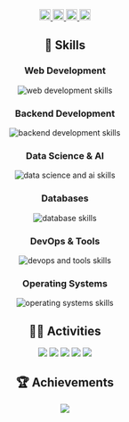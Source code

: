 <!-- 1. Counters -->
<div align="center">
  <a href="https://github.com/TakanariShimbo">
    <img height="20" src="https://komarev.com/ghpvc/?username=TakanariShimbo" />
  </a>
  <a href="https://github.com/TakanariShimbo">
    <img height="20" src="https://img.shields.io/github/followers/TakanariShimbo?label=follow&logo=github&style=flat" />
  </a>
  <a href="http://qiita.com/hmkc1220">
    <img height="20" src="https://qiita-badge.apiapi.app/s/hmkc1220/posts.svg" />
  </a>
  <a href="http://qiita.com/hmkc1220">
    <img height="20" src="https://qiita-badge.apiapi.app/s/hmkc1220/contributions.svg" />
  </a>
</div>

<!-- 2. Skills -->
<h2 align="center">🌱 Skills</h2>
<div align="center">
  <h3>Web Development</h3>
  <img alt="web development skills" src="https://skillicons.dev/icons?theme=dark&perline=12&i=html,css,js,jquery,react,tailwind,vite,next" />
  <h3>Backend Development</h3>
  <img alt="backend development skills" src="https://skillicons.dev/icons?theme=dark&perline=12&i=nodejs,flask,django,fastapi" />
  <h3>Data Science & AI</h3>
  <img alt="data science and ai skills" src="https://skillicons.dev/icons?theme=dark&perline=12&i=python,opencv,sklearn,pytorch" />
  <h3>Databases</h3>
  <img alt="database skills" src="https://skillicons.dev/icons?theme=dark&perline=12&i=postgres,redis" />
  <h3>DevOps & Tools</h3>
  <img alt="devops and tools skills" src="https://skillicons.dev/icons?theme=dark&perline=12&i=git,github,gitlab,docker,vscode" />
  <h3>Operating Systems</h3>
  <img alt="operating systems skills" src="https://skillicons.dev/icons?theme=dark&perline=12&i=windows,ubuntu" />
</div>

<!-- 3. Activities -->
<h2 align="center">🏃‍♀️ Activities</h2>
<div align="center">
  <img src="http://github-profile-summary-cards.vercel.app/api/cards/profile-details?username=TakanariShimbo&theme=vue" />
  <img src="http://github-profile-summary-cards.vercel.app/api/cards/repos-per-language?username=TakanariShimbo&theme=vue" />
  <img src="http://github-profile-summary-cards.vercel.app/api/cards/most-commit-language?username=TakanariShimbo&theme=vue" />
  <img src="http://github-profile-summary-cards.vercel.app/api/cards/stats?username=TakanariShimbo&theme=vue" />
  <img src="http://github-profile-summary-cards.vercel.app/api/cards/productive-time?username=TakanariShimbo&theme=vue&utcOffset=9" />
</div>

<!-- 4. Achievements -->
<h2 align="center">🏆 Achievements</h2>
<div align="center">
  <img src="https://github-profile-trophy.vercel.app/?username=TakanariShimbo&theme=flat" />
</div>
